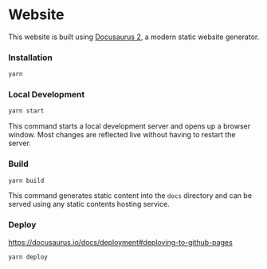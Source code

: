 # Website

This website is built using [Docusaurus 2](https://docusaurus.io/), a modern static website generator.

### Installation

```bash
yarn
```

### Local Development

```bash
yarn start
```

This command starts a local development server and opens up a browser window. Most changes are reflected live without having to restart the server.

### Build

```bash
yarn build
```

This command generates static content into the `docs` directory and can be served using any static contents hosting service.

### Deploy

https://docusaurus.io/docs/deployment#deploying-to-github-pages

```bash
yarn deploy
```
